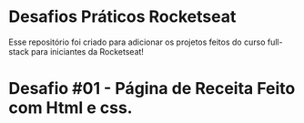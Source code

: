 # Desafios Práticos Rocketseat

<p>
  Esse repositório foi criado para adicionar os projetos feitos do curso full-stack para iniciantes da Rocketseat!
</p>

  <h1>
    Desafio #01 - Página de Receita
    Feito com Html e css. 
  </h1>
